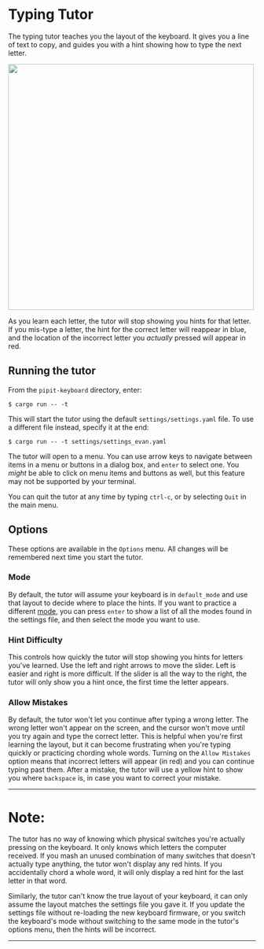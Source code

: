 # Typing Tutor

The typing tutor teaches you the layout of the keyboard. It gives you a line of text to copy, and guides you with a hint showing how to type the next letter.

<img src="assets/quickbrownfox.png" width="500" />

As you learn each letter, the tutor will stop showing you hints for that letter. If you mis-type a letter, the hint for the correct letter will reappear in blue, and the location of the incorrect letter you *actually* pressed will appear in red.

## Running the tutor

From the `pipit-keyboard` directory, enter:

    $ cargo run -- -t

This will start the tutor using the default `settings/settings.yaml` file. To use a different file instead, specify it at the end:

    $ cargo run -- -t settings/settings_evan.yaml

The tutor will open to a menu. You can use arrow keys to navigate between items in a menu or buttons in a dialog box, and `enter` to select one. You *might* be able to click on menu items and buttons as well, but this feature may not be supported by your terminal.

You can quit the tutor at any time by typing `ctrl-c`, or by selecting `Quit` in the main menu.

## Options

These options are available in the `Options` menu. All changes will be remembered next time you start the tutor.

### Mode

By default, the tutor will assume your keyboard is in `default_mode` and use that layout to decide where to place the hints. If you want to practice a different [mode](config/modes.html), you can press `enter` to show a list of all the modes found in the settings file, and then select the mode you want to use.

### Hint Difficulty

This controls how quickly the tutor will stop showing you hints for letters you've learned. Use the left and right arrows to move the slider. Left is easier and right is more difficult. If the slider is all the way to the right, the tutor will only show you a hint once, the first time the letter appears. 

### Allow Mistakes

By default, the tutor won't let you continue after typing a wrong letter. The wrong letter won't appear on the screen, and the cursor won't move until you try again and type the correct letter. This is helpful when you're first learning the layout, but it can become frustrating when you're typing quickly or practicing chording whole words. Turning on the `Allow Mistakes` option means that incorrect letters will appear (in red) and you can continue typing past them. After a mistake, the tutor will use a yellow hint to show you where `backspace` is, in case you want to correct your mistake.

<!-- ## Troubleshooting -->

<!-- The tutor reads the settings file to determine where to place the hints for each letter. If you've changed the settings without loading them onto the keyboard, then the tutor's hints might not match the actual layout of your keyboard. -->

<!--    cargo run -- -t 2>tutorlog.txt; cat tutorlog.txt -->

-----------------------------------------

# Note: 

The tutor has no way of knowing which physical switches you're actually pressing on the keyboard. It only knows which letters the computer received. If you mash an unused combination of many switches that doesn't actually type anything, the tutor won't display any red hints. If you accidentally chord a whole word, it will only display a red hint for the last letter in that word.

Similarly, the tutor can't know the true layout of your keyboard, it can only assume the layout matches the settings file you gave it. If you update the settings file without re-loading the new keyboard firmware, or you switch the keyboard's mode without switching to the same mode in the tutor's options menu, then the hints will be incorrect.

----------------------------------------------------------------

